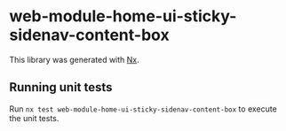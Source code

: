 # web-module-home-ui-sticky-sidenav-content-box

This library was generated with [Nx](https://nx.dev).

## Running unit tests

Run `nx test web-module-home-ui-sticky-sidenav-content-box` to execute the unit tests.
